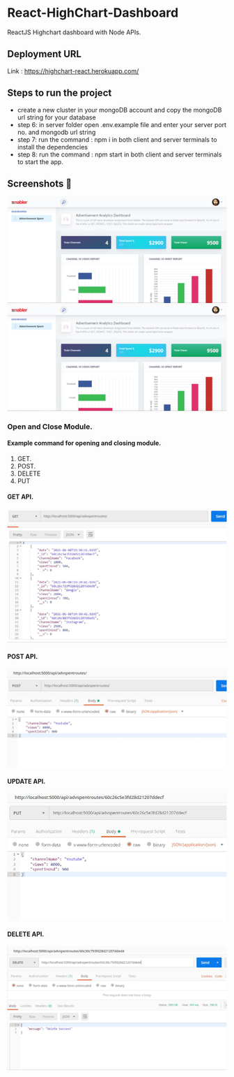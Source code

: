 # React-HighChart-Dashboard
ReactJS Highchart dashboard with Node APIs.

## Deployment URL

Link : https://highchart-react.herokuapp.com/
## Steps to run the project

 - create a new cluster in your mongoDB account and copy the mongoDB url string for your database
 - step 6: in server folder open .env.example file and enter your server port no. and mongodb url string
 - step 7: run the command : npm i in both client and server terminals to install the dependencies
 - step 8: run the command : npm start in both client and server terminals to start the app.

## Screenshots 📰


<img src="https://github.com/raghavpatnecha/React-HighChart-Dashboard/blob/main/images/highchart_dashboard1.JPG" />
<img src="https://github.com/raghavpatnecha/React-HighChart-Dashboard/blob/main/images/highchart_dashboard1.JPG" />

### Open and Close Module.
   #### Example command for opening and closing module.
   1) GET.
   2) POST.
   3) DELETE
   4) PUT

#### GET API.
<img src="https://github.com/raghavpatnecha/React-HighChart-Dashboard/blob/main/images/get_api.JPG" />

#### POST API.
<img src="https://github.com/raghavpatnecha/React-HighChart-Dashboard/blob/main/images/post_api.JPG" />

#### UPDATE API.
<img src="https://github.com/raghavpatnecha/React-HighChart-Dashboard/blob/main/images/update_api.JPG" />

#### DELETE API.
<img src="https://github.com/raghavpatnecha/React-HighChart-Dashboard/blob/main/images/delete_api.JPG" />


